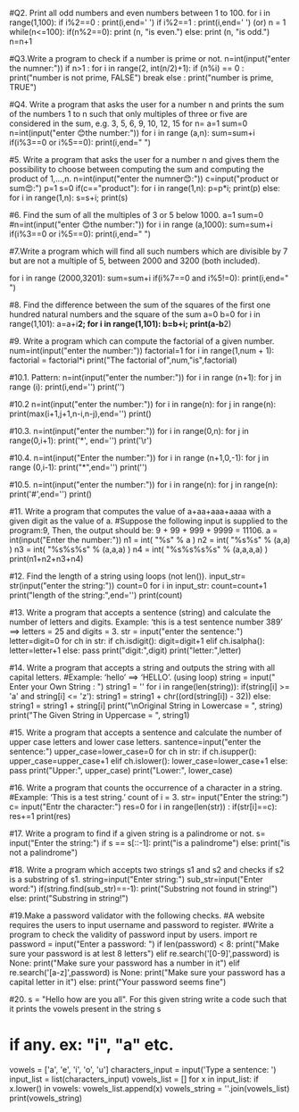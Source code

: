 #Q2. Print all odd numbers and even numbers between 1 to 100.
for i in range(1,100): 
    if i%2==0 :
        print(i,end=' ')
    if i%2==1 :
        print(i,end=' ')
        (or)
n = 1 
while(n<=100): 
        if(n%2==0): 
            print (n, "is even.")
        else:
             print (n, "is odd.") 
        n=n+1        
        
#Q3.Write a program to check if a number is prime or not.
n=int(input("enter the numner:"))
if n>1 :
    for i in range(2, int(n/2)+1):
        if (n%i) == 0 :
            print("number is not prime, FALSE")
            break
        else :
            print("number is prime, TRUE")
  
#Q4. Write a program that asks the user for a number n and prints the sum of the numbers 1 to n such that only multiples of three or five are considered in the sum, e.g. 3, 5, 6, 9, 10, 12, 15 for n=
a=1
sum=0
n=int(input("enter 😊the number:"))
for i in range (a,n):
    sum=sum+i
    if(i%3==0 or i%5==0):
        print(i,end=" ")

#5. Write a program that asks the user for a number n and gives them the possibility to choose between computing the sum and computing the product of 1,…,n.
n=int(input("enter the numner😊:"))
c=input("product or sum😍:")
p=1
s=0
if(c=="product"):
    for i in range(1,n):
        p=p*i;
    print(p)
else:
    for i in range(1,n):
        s=s+i;
    print(s)

#6. Find the sum of all the multiples of 3 or 5 below 1000.
a=1
sum=0
#n=int(input("enter 😊the number:"))
for i in range (a,1000):
    sum=sum+i
    if(i%3==0 or i%5==0):
        print(i,end=" ")
        
#7.Write a program which will find all such numbers which are divisible by 7 but are not a multiple of 5, between 2000 and 3200 (both included).

for i in range (2000,3201):
    sum=sum+i
    if(i%7==0 and i%5!=0):
        print(i,end=" ")   
        
#8. Find the difference between the sum of the squares of the first one hundred natural numbers and the square of the sum
a=0
b=0
for i in range(1,101):
    a=a+i**2;
for i in range(1,101):
    b=b+i;
print(a-b**2)

#9. Write a program which can compute the factorial of a given number.
num=int(input("enter the number:"))
factorial=1
for i in range(1,num + 1):
       factorial = factorial*i
print("The factorial of",num,"is",factorial)

#10.1. Pattern:
n=int(input("enter the number:"))
for i in range (n+1):
    for j in range (i):
        print(i,end='')
    print('')
    
#10.2
n=int(input("enter the number:"))
for i in range(n):
    for j in range(n):
        print(max(i+1,j+1,n-i,n-j),end='')
    print()   
    
#10.3.
n=int(input("enter the number:"))
for i in range(0,n):
    for j in range(0,i+1):
        print('*', end='')
    print('\r')
    
#10.4.
n=int(input("Enter the number:"))
for i in range (n+1,0,-1):
    for j in range (0,i-1):
        print("*",end='')
    print('')
    
#10.5.
n=int(input("enter the number:"))
for i in range(n):
    for j in range(n):
        print('#',end='')
    print()

#11. Write a program that computes the value of a+aa+aaa+aaaa with a given digit as the value of a.
#Suppose the following input is supplied to the program:9, Then, the output should be: 9 + 99 + 999 + 9999 =  11106.
a = int(input("Enter the number:"))
n1 = int( "%s" % a )
n2 = int( "%s%s" % (a,a) )
n3 = int( "%s%s%s" % (a,a,a) )
n4 = int( "%s%s%s%s" % (a,a,a,a) )
print(n1+n2+n3+n4)

#12. Find the length of a string using loops (not len()).
input_str= str(input("enter the string:"))
count=0
for i in input_str:
    count=count+1
print("length of the string:",end='')
print(count)
 
#13. Write a program that accepts a sentence (string) and calculate the number of letters and digits. Example: ‘this is a test sentence number 389’ ==> letters = 25 and digits = 3.
str = input("enter the sentence:")
letter=digit=0
for ch in str:
    if ch.isdigit():
        digit=digit+1
    elif ch.isalpha():
        letter=letter+1
    else:
        pass
print("digit:",digit)
print("letter:",letter)

#14.  Write a program that accepts a string and outputs the string with all capital letters.
#Example: ‘hello’ ==> ‘HELLO’. (using loop)
string = input(" Enter your Own String : ")
string1 = ''
for i in range(len(string)):
    if(string[i] >= 'a' and string[i] <= 'z'):
        string1 = string1 + chr((ord(string[i]) - 32))
    else:
        string1 = string1 + string[i]
print("\nOriginal String in Lowercase  =  ", string)
print("The Given String in Uppercase =  ", string1)

#15. Write a program that accepts a sentence and calculate the number of upper case letters and lower case letters.
santence=input("enter the sentence:")
upper_case=lower_case=0
for ch in str:
    if ch.isupper():
        upper_case=upper_case+1
    elif ch.islower():
        lower_case=lower_case+1
    else:
        pass
print("Upper:", upper_case)
print("Lower:", lower_case)

#16. Write  a program that counts the occurrence of a character in a string.
#Example: ‘This is a test string.’ count of i = 3.
str= input("Enter the string:")
c= input("Entr the character:")
res=0
for i in range(len(str)) :
    if(str[i]==c):
        res+=1
print(res)    
    
#17. Write a program to find if a given string is a palindrome or not.
s= input("Enter the string:")
if s == s[::-1]:
    print("is a palindrome")
else:
    print("is not a palindrome")
    
#18. Write a program which accepts two strings s1 and s2 and checks if s2 is a substring of s1.
string=input("Enter string:")
sub_str=input("Enter word:")
if(string.find(sub_str)==-1):
      print("Substring not found in string!")
else:
      print("Substring in string!")
      
#19.Make a password validator with the following checks. 
#A website requires the users to input username and password to register. 
#Write a program to check the validity of password input by users.
import re
password = input("Enter a password: ")
if len(password) < 8:
    print("Make sure your password is at lest 8 letters")
elif re.search('[0-9]',password) is None:
    print("Make sure your password has a number in it")
elif re.search('[a-z]',password) is None: 
    print("Make sure your password has a capital letter in it")
else:
    print("Your password seems fine")
    
#20. s = "Hello how are you all". For this given string write a code such that it prints the vowels present in the string s 
# if any.  ex: "i", "a" etc.
vowels = ['a', 'e', 'i', 'o', 'u']
characters_input = input('Type a sentence: ')
input_list = list(characters_input)
vowels_list = []
for x in input_list:
    if x.lower() in vowels:
        vowels_list.append(x)
vowels_string = ''.join(vowels_list)
print(vowels_string)

